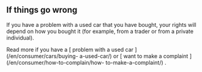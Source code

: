 ##  If things go wrong

If you have a problem with a used car that you have bought, your rights will
depend on how you bought it (for example, from a trader or from a private
individual).

Read more if you have a [ problem with a used car ](/en/consumer/cars/buying-
a-used-car/) or [ want to make a complaint ](/en/consumer/how-to-complain/how-
to-make-a-complaint/) .  
